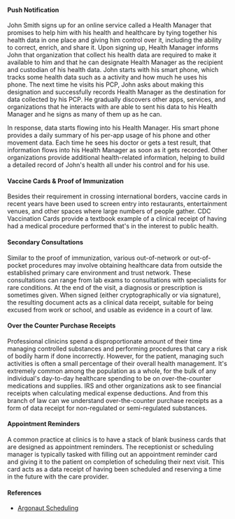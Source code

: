 #### Push Notification

John Smith signs up for an online service called a Health Manager that promises to help him with his health and healthcare by tying together his health data in one place and giving him control over it, including the ability to correct, enrich, and share it. Upon signing up, Health Manager informs John that organization that collect his health data are required to make it available to him and that he can designate Health Manager as the recipient and custodian of his health data. John starts with his smart phone, which tracks some health data such as a activity and how much he uses his phone. The next time he visits his PCP, John asks about making this designation and successfully records Health Manager as the destination for data collected by his PCP. He gradually discovers other apps, services, and organizations that he interacts with are able to sent his data to his Health Manager and he signs as many of them up as he can.

In response, data starts flowing into his Health Manager. His smart phone provides a daily summary of his per-app usage of his phone and other movement data. Each time he sees his doctor or gets a test result, that information flows into his Health Manager as soon as it gets recorded. Other organizations provide additional health-related information, helping to build a detailed record of John's health all under his control and for his use.


#### Vaccine Cards & Proof of Immunization  

Besides their requirement in crossing international borders, vaccine cards in recent years have been used to screen entry into restaurants, entertainment venues, and other spaces where large numbers of people gather.  CDC Vaccination Cards provide a textbook example of a clinical receipt of having had a medical procedure performed that's in the interest to public health.


#### Secondary Consultations  

Similar to the proof of immunization, various out-of-network or out-of-pocket procedures may involve obtaining healthcare data from outside the established primary care environment and trust network.  These consultations can range from lab exams to consultations with specialists for rare conditions.  At the end of the visit, a diagnosis or prescription is sometimes given.  When signed (either cryptographically or via signature), the resulting document acts as a clinical data receipt, suitable for being excused from work or school, and usable as evidence in a court of law.  

#### Over the Counter Purchase Receipts

Professional clinicins spend a disproportionate amount of their time managing controlled substances and performing procedures that cary a risk of bodily harm if done incorrectly.  However, for the patient, managing such activities is often a small percentage of their overall health management.  It's extremely common among the population as a whole, for the bulk of any individual's day-to-day healthcare spending to be on over-the-counter medications and supplies.  IRS and other organizations ask to see financial receipts when calculating medical expense deductions.  And from this branch of law can we understand over-the-counter purchase receipts as a form of data receipt for non-regulated or semi-regulated substances.  

#### Appointment Reminders   

A common practice at clinics is to have a stack of blank business cards that are designed as appointment reminders.  The receptionist or scheduling manager is typically tasked with filling out an appointment reminder card and giving it to the patient on completion of scheduling their next visit.  This card acts as a data receipt of having been scheduled and reserving a time in the future with the care provider.  

#### References  

- [Argonaut Scheduling](http://fhir.org/guides/argonaut/scheduling/)  




